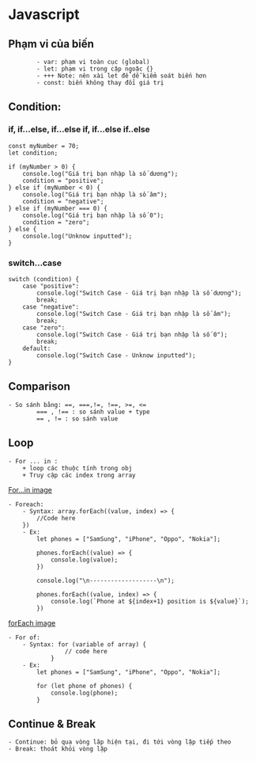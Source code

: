# Javascript

## Phạm vi của biến
            - var: phạm vi toàn cục (global)
            - let: phạm vi trong cặp ngoặc {}
            - +++ Note: nên xài let để dễ kiểm soát biến hơn
            - const: biến không thay đổi giá trị

## Condition: 

### if, if…else, if…else if, if…else if..else

    const myNumber = 70;
    let condition;

    if (myNumber > 0) {
        console.log("Giá trị bạn nhập là số dương");
        condition = "positive";
    } else if (myNumber < 0) {
        console.log("Giá trị bạn nhập là số âm");
        condition = "negative";
    } else if (myNumber === 0) {
        console.log("Giá trị bạn nhập là số 0");
        condition = "zero";
    } else {
        console.log("Unknow inputted");
    }

### switch…case
    switch (condition) {
        case "positive":
            console.log("Switch Case - Giá trị bạn nhập là số dương");
            break;
        case "negative":
            console.log("Switch Case - Giá trị bạn nhập là số âm");
            break;
        case "zero":
            console.log("Switch Case - Giá trị bạn nhập là số 0");
            break;
        default:
            console.log("Switch Case - Unknow inputted");
    }

## Comparison

    - So sánh bằng: ==, ===,!=, !==, >=, <=
            === , !== : so sánh value + type
            == , != : so sánh value

## Loop

    - For ... in :
        + loop các thuộc tính trong obj
        + Truy cập các index trong array

[For...in image](https://drive.google.com/file/d/1_D6_qZTXCrys0ciXh4JsmASSrGhSusDK/view?usp=drive_link)

    - Foreach:
        - Syntax: array.forEach((value, index) => {
            //Code here
        })
        - Ex: 
            let phones = ["SamSung", "iPhone", "Oppo", "Nokia"];

            phones.forEach((value) => {
                console.log(value);
            })

            console.log("\n-------------------\n");

            phones.forEach((value, index) => {
                console.log(`Phone at ${index+1} position is ${value}`);
            })
[forEach image](https://drive.google.com/file/d/1gjhNjVEn7tL8HucJMVkJF2GMhBSJTJdf/view?usp=drive_link)

    - For of: 
        - Syntax: for (variable of array) {
                    // code here
                }
        - Ex:
            let phones = ["SamSung", "iPhone", "Oppo", "Nokia"];

            for (let phone of phones) {
                console.log(phone);
            }

## Continue & Break
    - Continue: bỏ qua vòng lâp hiện tại, đi tới vòng lặp tiếp theo
    - Break: thoát khỏi vòng lặp